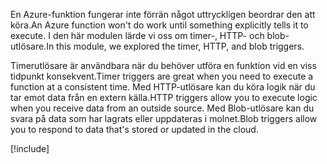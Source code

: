 <span data-ttu-id="9c9a2-101">En Azure-funktion fungerar inte förrän något uttryckligen beordrar den att köra.</span><span class="sxs-lookup"><span data-stu-id="9c9a2-101">An Azure function won't do work until something explicitly tells it to execute.</span></span> <span data-ttu-id="9c9a2-102">I den här modulen lärde vi oss om timer-, HTTP- och blob-utlösare.</span><span class="sxs-lookup"><span data-stu-id="9c9a2-102">In this module, we explored the timer, HTTP, and blob triggers.</span></span>

<span data-ttu-id="9c9a2-103">Timerutlösare är användbara när du behöver utföra en funktion vid en viss tidpunkt konsekvent.</span><span class="sxs-lookup"><span data-stu-id="9c9a2-103">Timer triggers are great when you need to execute a function at a consistent time.</span></span> <span data-ttu-id="9c9a2-104">Med HTTP-utlösare kan du köra logik när du tar emot data från en extern källa.</span><span class="sxs-lookup"><span data-stu-id="9c9a2-104">HTTP triggers allow you to execute logic when you receive data from an outside source.</span></span> <span data-ttu-id="9c9a2-105">Med Blob-utlösare kan du svara på data som har lagrats eller uppdateras i molnet.</span><span class="sxs-lookup"><span data-stu-id="9c9a2-105">Blob triggers allow you to respond to data that's stored or updated in the cloud.</span></span>

[!include[](../../../includes/azure-sandbox-cleanup.md)]